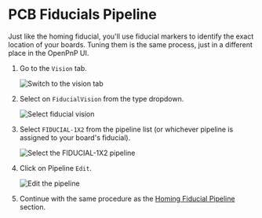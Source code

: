 
# PCB Fiducials Pipeline

Just like the homing fiducial, you'll use fiducial markers to identify the exact location of your boards. Tuning them is the same process, just in a different place in the OpenPnP UI.

1. Go to the `Vision` tab.
  
    ![Switch to the vision tab](images/vision-tab.png)

2. Select on `FiducialVision` from the type dropdown.
  
    ![Select fiducial vision](images/fiducial-vision-dropdown.png)

3. Select `FIDUCIAL-1X2` from the pipeline list (or whichever pipeline is assigned to your board's fiducial).
  
    ![Select the FIDUCIAL-1X2 pipeline](images/select-fiducial-vision-option.png)

4. Click on Pipeline `Edit`.
  
    ![Edit the pipeline](images/edit-pcb-fiducial-pipeline.png)

5. Continue with the same procedure as the [Homing Fiducial Pipeline](2-homing-fiducial-pipeline.md#check-the-debug-results) section.
